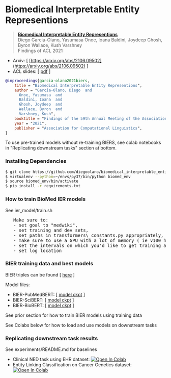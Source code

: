 # Biomedical Interpretable Entity Representions

> [**Biomedical Interpretable Entity Representions**](https://arxiv.org/abs/2106.09502)<br/>
> Diego Garcia-Olano, Yasumasa Onoe, Ioana Baldini, Joydeep Ghosh, Byron Wallace, Kush Varshney<br/>
> Findings of ACL 2021

- Arxiv: [ [https://arxiv.org/abs/2106.09502](https://arxiv.org/abs/2106.09502) ]
- ACL slides: [ [pdf](https://github.com/diegoolano/biomedical_interpretable_entity_representations/blob/main/docs/BIERs%20-%20ACL-IJCNLP%202021%20presentation.pdf) ]

``` bibtex
@inproceedings{garcia-olano2021biers,
    title = "Biomedical Interpretable Entity Representions",
    author = "Garcia-Olano, Diego  and
      Onoe, Yasumasa  and
      Baldini, Ioana  and
      Ghosh, Joydeep  and
      Wallace, Byron  and      
      Varshney, Kush",
    booktitle = "Findings of the 59th Annual Meeting of the Association for Computational Linguistics",
    year = "2021",
    publisher = "Association for Computational Linguistics",
}
```

To use pre-trained models without re-training BIERS, see colab notebooks in "Replicating downstream tasks" section at bottom.

### Installing Dependencies
```bash
$ git clone https://github.com/diegoolano/biomedical_interpretable_entity_representations.git
$ virtualenv --python=~/envs/py37/bin/python biomed_env
$ source biomed_env/bin/activate
$ pip install -r requirements.txt 
```

### How to train BioMed IER models
See ier\_model/train.sh  
<pre>
   Make sure to: 
   - set goal to "medwiki", 
   - set training and dev sets, 
   - set paths in transformers\_constants.py appropriately, 
   - make sure to use a GPU with a lot of memory ( ie v100 has 32GB) or lower the batch size.
   - set the intervals on which you'd like to get training acc, eval acc on dev, etc
   - set log location
</pre>

### BIER training data and best models
   BIER triples can be found [ [here](https://drive.google.com/drive/folders/18crQtSPVLNlVqiBEKV8qgObHAcCvMXXn?usp=sharing) ]
   
   Model files:
   - BIER-PubMedBERT: [ [model ckpt](https://drive.google.com/uc?id=1-3b2VRkGOkyoBGCm68_4d5m0aZGwQB0J) ]
   - BIER-SciBERT: [ [model ckpt](https://drive.google.com/uc?id=1-FSaNYQ17T8yhyLgCUZJFNuTrmcpbdLo) ]
   - BIER-BioBERT: [ [model ckpt](https://drive.google.com/uc?id=1-KYz3nK7HxA3sXJ-QtLOCHxKTKBSSdjT) ]
    
   See prior section for how to train BIER models using training data
   
   See Colabs below for how to load and use models on downstream tasks
   

### Replicating downstream task results 
   See experiments/README.md for baselines

  - Clinical NED task using EHR dataset:  [ ![Open In Colab](https://colab.research.google.com/assets/colab-badge.svg)](https://colab.research.google.com/drive/1_OOJ97GDfgZhB-K98B3P3-5ZJygXHazj?usp=sharing)
  - Entity Linking Classification on Cancer Genetics dataset:  [ ![Open In Colab](https://colab.research.google.com/assets/colab-badge.svg)](https://colab.research.google.com/drive/1CDwTG71UkTKLxMhk7uDm4DHX2YABYbEf?usp=sharing)

